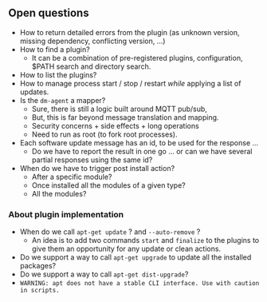 
## Open questions

* How to return detailed errors from the plugin (as unknown version, missing dependency, conflicting version, ...)
* How to find a plugin?
   * It can be a combination of pre-registered plugins, configuration, $PATH search and directory search.
* How to list the plugins?
* How to manage process start / stop / restart *while* applying a list of updates.
* Is the `dm-agent` a mapper?
   * Sure, there is still a logic built around MQTT pub/sub,
   * But, this is far beyond message translation and mapping.
   * Security concerns + side effects + long operations
   * Need to run as root (to fork root processes).
* Each software update message has an id, to be used for the response ...
   * Do we have to report the result in one go ... or can we have several partial responses using the same id?
* When do we have to trigger post install action?
   * After a specific module?
   * Once installed all the modules of a given type?
   * All the modules?
   
### About plugin implementation
* When do we call `apt-get update` ? and `--auto-remove` ?
  * An idea is to add two commands `start` and `finalize` to the plugins to give them an opportunity for any update or clean actions.
* Do we support a way to call `apt-get upgrade` to update all the installed packages?
* Do we support a way to call `apt-get dist-upgrade`?
* `WARNING: apt does not have a stable CLI interface. Use with caution in scripts.`

